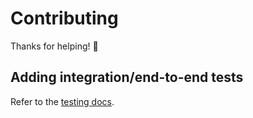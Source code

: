 # Contributing

Thanks for helping! 🙏

## Adding integration/end-to-end tests

Refer to the [testing docs](docs/tests.md).
